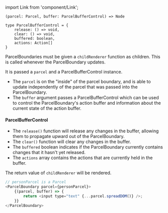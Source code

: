 import Link from 'component/Link';

```flow
(parcel: Parcel, buffer: ParcelBufferControl) => Node

type ParcelBufferControl = {
    release: () => void,
    clear: () => void,
    buffered: boolean,
    actions: Action[]
}
```

ParcelBoundaries must be given a `childRenderer` function as children. This is called whenever the ParcelBoundary updates.

It is passed a `parcel` and a ParcelBufferControl instance.
- The `parcel` is on the "inside" of the parcel boundary, and is able to update independently of the parcel that was passed into the ParcelBoundary.
- The `buffer` argument passes a ParcelBufferControl which can be used to control the ParcelBoundary's action buffer and information about the current state of the action buffer.

#### ParcelBufferControl

- The `release()` function will release any changes in the buffer, allowing them to propagate upward out of the ParcelBoundary.
- The `clear()` function will clear any changes in the buffer.
- The `buffered` boolean indicates if the ParcelBoundary currently contains changes that it hasn't yet released.
- The `actions` array contains the actions that are currently held in the buffer.

The return value of `childRenderer` will be rendered.

```js
// personParcel is a Parcel
<ParcelBoundary parcel={personParcel}>
    {(parcel, buffer) => {
        return <input type="text" {...parcel.spreadDOM()} />;
    }}
</ParcelBoundary>
```
